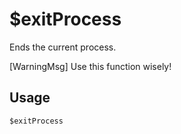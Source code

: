 # $exitProcess
Ends the current process.

[WarningMsg] Use this function wisely!

## Usage
```
$exitProcess
```
